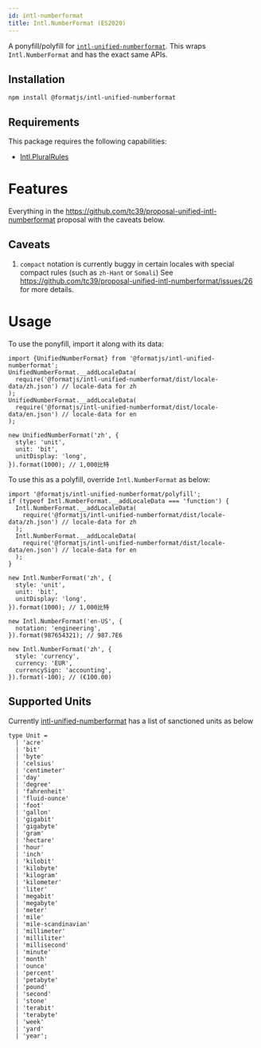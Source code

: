 ```yaml
---
id: intl-numberformat
title: Intl.NumberFormat (ES2020)
---
```


A ponyfill/polyfill for [`intl-unified-numberformat`](https://github.com/tc39/proposal-unified-intl-numberformat). This wraps `Intl.NumberFormat` and has the exact same APIs.

## Installation

```
npm install @formatjs/intl-unified-numberformat
```

## Requirements

This package requires the following capabilities:

- [Intl.PluralRules](https://developer.mozilla.org/en-US/docs/Web/JavaScript/Reference/Global_Objects/PluralRules)

# Features

Everything in the https://github.com/tc39/proposal-unified-intl-numberformat proposal with the caveats below.

## Caveats

1. `compact` notation is currently buggy in certain locales with special compact rules (such as `zh-Hant` or `Somali`) See https://github.com/tc39/proposal-unified-intl-numberformat/issues/26 for more details.

# Usage

To use the ponyfill, import it along with its data:

```tsx
import {UnifiedNumberFormat} from '@formatjs/intl-unified-numberformat';
UnifiedNumberFormat.__addLocaleData(
  require('@formatjs/intl-unified-numberformat/dist/locale-data/zh.json') // locale-data for zh
);
UnifiedNumberFormat.__addLocaleData(
  require('@formatjs/intl-unified-numberformat/dist/locale-data/en.json') // locale-data for en
);

new UnifiedNumberFormat('zh', {
  style: 'unit',
  unit: 'bit',
  unitDisplay: 'long',
}).format(1000); // 1,000比特
```

To use this as a polyfill, override `Intl.NumberFormat` as below:

```tsx
import '@formatjs/intl-unified-numberformat/polyfill';
if (typeof Intl.NumberFormat.__addLocaleData === 'function') {
  Intl.NumberFormat.__addLocaleData(
    require('@formatjs/intl-unified-numberformat/dist/locale-data/zh.json') // locale-data for zh
  );
  Intl.NumberFormat.__addLocaleData(
    require('@formatjs/intl-unified-numberformat/dist/locale-data/en.json') // locale-data for en
  );
}

new Intl.NumberFormat('zh', {
  style: 'unit',
  unit: 'bit',
  unitDisplay: 'long',
}).format(1000); // 1,000比特

new Intl.NumberFormat('en-US', {
  notation: 'engineering',
}).format(987654321); // 987.7E6

new Intl.NumberFormat('zh', {
  style: 'currency',
  currency: 'EUR',
  currencySign: 'accounting',
}).format(-100); // (€100.00)
```

## Supported Units

Currently [intl-unified-numberformat](https://tc39.es/proposal-unified-intl-numberformat/section6/locales-currencies-tz_diff_out.html#sec-issanctionedsimpleunitidentifier) has a list of sanctioned units as below

```tsx
type Unit =
  | 'acre'
  | 'bit'
  | 'byte'
  | 'celsius'
  | 'centimeter'
  | 'day'
  | 'degree'
  | 'fahrenheit'
  | 'fluid-ounce'
  | 'foot'
  | 'gallon'
  | 'gigabit'
  | 'gigabyte'
  | 'gram'
  | 'hectare'
  | 'hour'
  | 'inch'
  | 'kilobit'
  | 'kilobyte'
  | 'kilogram'
  | 'kilometer'
  | 'liter'
  | 'megabit'
  | 'megabyte'
  | 'meter'
  | 'mile'
  | 'mile-scandinavian'
  | 'millimeter'
  | 'milliliter'
  | 'millisecond'
  | 'minute'
  | 'month'
  | 'ounce'
  | 'percent'
  | 'petabyte'
  | 'pound'
  | 'second'
  | 'stone'
  | 'terabit'
  | 'terabyte'
  | 'week'
  | 'yard'
  | 'year';
```
